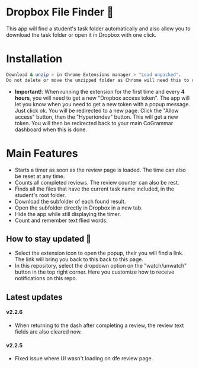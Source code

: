# Dropbox File Finder 📝  
This app will find a student's task folder automatically and also allow you to download the task folder or open it in Dropbox with one click.

# Installation
~~~bash  
Download & unzip > in Chrome Extensions manager > "Load unpacked".
Do not delete or move the unzipped folder as Chrome will need this to run the extension correctly.
~~~
- **Important!**:
When running the extension for the first time and every 
**4 hours**, you will need to get a new "Dropbox access token". 
The app will let you know when you need to get a new 
token with a popup message. Just click ok. 
You will be redirected to a new page. 
Click the "Allow access" button,  then the "Hyperiondev" 
button. This will get a new token. You will then be 
redirected back to your main CoGrammar 
dashboard when this is done.

 
# Main Features 
- Starts a timer as soon as the review page is loaded. The time can also be reset at any time.
- Counts all completed reviews. The review counter can also be rest.
- Finds all the files that have the current task name included, in the student's root folder.
- Download the subfolder of each found result.
- Open the subfolder directly in Dropbox in a new tab.
- Hide the app while still displaying the timer.
- Count and remember text flied words.

## How to stay updated 🚀  
- Select the extension icon to open the popup, their you will find a link. 
The link will bring you back to this back to this page.
- In this repository, select the dropdown option on the "watch/unwatch" button in the top right corner. 
Here you customize how to receive notifications on this repo.

## Latest updates

#### v2.2.6
- When returning  to the dash after completing a review, the review text fields are also cleared now.

#### v2.2.5
- Fixed issue where UI wasn't loading on dfe review page.


